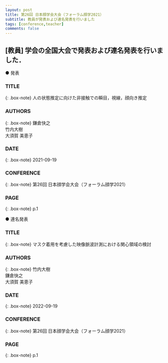 ```yaml
---
layout: post
title: 第26回 日本顔学会大会（フォーラム顔学2021）
subtitle: 教員が発表および連名発表を行いました
tags: [conference,teacher]
comments: false
---
```

## [教員] 学会の全国大会で発表および連名発表を行いました．

● 発表

### TITLE

{: .box-note}
人の状態推定に向けた非接触での瞬目，視線，顔向き推定

### AUTHORS

{: .box-note}
鎌倉快之<br>
竹内大樹<br>
大須賀 美恵子

### DATE

{: .box-note}
2021-09-19


### CONFERENCE

{: .box-note}
第26回 日本顔学会大会（フォーラム顔学2021）

### PAGE

{: .box-note}
p.1


● 連名発表
### TITLE

{: .box-note}
マスク着用を考慮した映像脈波計測における関心領域の検討

### AUTHORS

{: .box-note}
竹内大樹<br>
鎌倉快之<br>
大須賀 美恵子

### DATE

{: .box-note}
2022-09-19


### CONFERENCE

{: .box-note}
第26回 日本顔学会大会（フォーラム顔学2021）

### PAGE

{: .box-note}
p.1

